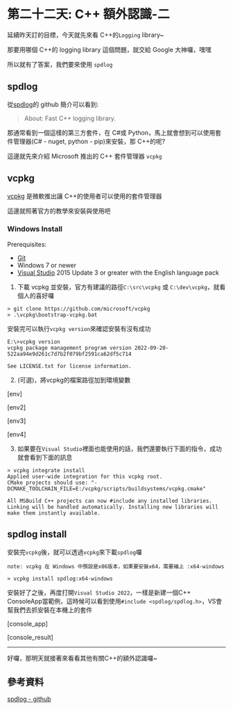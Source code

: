 # 第二十二天: C++ 額外認識-二

延續昨天訂的目標，今天就先來看 C++的`Logging` library~

那要用哪個 C++的 logging library 這個問題，就交給 Google 大神囉，嘿嘿

所以就有了答案，我們要來使用 `spdlog`

## spdlog

從[spdlog](https://github.com/gabime/spdlog)的 github 簡介可以看到:

> About: Fast C++ logging library.

那通常看到一個這樣的第三方套件，在 C#或 Python，馬上就會想到可以使用套件管理器(C# - nuget, python - pip)來安裝，那 C++的呢?

這邊就先來介紹 Microsoft 推出的 C++ 套件管理器 `vcpkg`

## vcpkg

[vcpkg](https://github.com/microsoft/vcpkg) 是微軟推出讓 C++的使用者可以使用的套件管理器

這邊就照著官方的教學來安裝與使用吧

### Windows Install

Prerequisites:

- [Git](https://git-scm.com/downloads)
- Windows 7 or newer
- [Visual Studio](https://visualstudio.microsoft.com/zh-hant/) 2015 Update 3 or greater with the English language pack

1. 下載 vcpkg 並安裝，官方有建議的路徑`C:\src\vcpkg` 或 `C:\dev\vcpkg`，就看個人的喜好囉

```
> git clone https://github.com/microsoft/vcpkg
> .\vcpkg\bootstrap-vcpkg.bat
```

安裝完可以執行`vcpkg version`來確認安裝有沒有成功

```
E:\>vcpkg version
vcpkg package management program version 2022-09-20-522aa94e9d261c7d7b2f079bf2591ca62df5c714

See LICENSE.txt for license information.
```

2. (可選)，將vcpkg的檔案路徑加到環境變數

[env]

[env2]

[env3]

[env4]

3. 如果要在`Visual Studio`裡面也能使用的話，我們還要執行下面的指令，成功就會看到下面的訊息

```
> vcpkg integrate install
Applied user-wide integration for this vcpkg root.
CMake projects should use: "-DCMAKE_TOOLCHAIN_FILE=E:/vcpkg/scripts/buildsystems/vcpkg.cmake"

All MSBuild C++ projects can now #include any installed libraries. Linking will be handled automatically. Installing new libraries will make them instantly available.
```

## spdlog install

安裝完`vcpkg`後，就可以透過`vcpkg`來下載`spdlog`囉


`note: vcpkg 在 Windows 中預設是x86版本，如果要安裝x64，需要補上 :x64-windows`

```
> vcpkg install spdlog:x64-windows
```

安裝好了之後，再度打開`Visual Studio 2022`，一樣是新建一個C++ ConsoleApp當範例，這時候可以看到使用`#include <spdlog/spdlog.h>`，VS會幫我們去抓安裝在本機上的套件

[console_app]

[console_result]

---

好囉，那明天就接著來看看其他有關C++的額外認識囉~

## 參考資料

[spdlog - github](https://github.com/gabime/spdlog)
